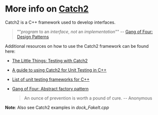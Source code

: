 
# More info on [Catch2](https://github.com/catchorg/Catch2)
Catch2 is a C++ framework used to develop interfaces. 

> ""_program_ to an _interface_, _not_ an _implementation_"" 
> -- [Gang of Four: Design Patterns](https://springframework.guru/gang-of-four-design-patterns/)

Additional resources on how to use the Catch2 framework can be found here:
- [The Little Things: Testing with Catch2](https://codingnest.com/the-little-things-testing-with-catch-2/)
- [A guide to using Catch2 for Unit Testing in C++](https://medium.com/dsckiit/a-guide-to-using-catch2-for-unit-testing-in-c-f0f5450d05fb)
- [List of unit testing frameworks for C++](https://en.wikipedia.org/wiki/List_of_unit_testing_frameworks#C++)
- [Gang of Four: Abstract factory pattern](https://en.wikipedia.org/wiki/Abstract_factory_pattern)
  
  >An ounce of prevention is worth a pound of cure.
-- Anonymous

**Note**: Also see Catch2 examples in *dock_FakeIt.cpp*

